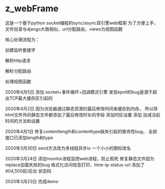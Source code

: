 # z_webFrame

这是一个基于python socket编程的sync/async双引擎web框架
为了方便上手，文件目录与django大致相似，url分配路由，views为视图函数


核心处理流程为：


创建监听套接字

解析http请求

解析分配路由

处理视图函数

2020年4月5日
添加 socket+事件循环+回调模式引擎
发现epoll的bug是源于超出TCP最大缓存区引起的

2020年4月2日
因为浏览器通过静态资源的最后修改时间来缓存到内存，
所以除html文件外的静态文件都添加了最后修改时长的字段
添加时区设置
添加 加减当前时间的方法和设置

2020年4月1日
修复contentlength和contenttype缺失引起的致命性bug，
全部接口已添加length和type

2020年3月30日
send方法改为多线程异步io
一个小小的图标改名

2020年3月24日
添加monitor进程监控web进程，防止假死
修复静态文件因为replace加载失败的bug
格式化访问信息打印，time-ip-status-url
添加了404,500前/后台 状态码

2020年3月23日
完成demo
